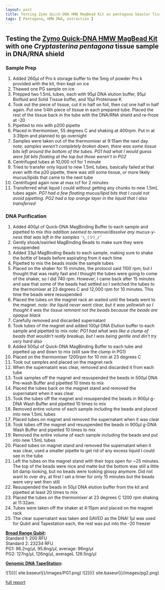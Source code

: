 ```yaml
---
layout: post
title: Testing Zymo Quick-DNA HMW MagBead Kit on pentagona Seastar Tissue
tags: [ Pentagona, HMW DNA, extraction ]
---
```


## Testing the [Zymo Quick-DNA HMW MagBead Kit](https://www.zymoresearch.com/pages/hmw-dna-purification) with one _Cryptasterina pentagona_ tissue sample in DNA/RNA shield

### Sample Prep

1. Added 260µl of Pro k storage buffer to the 5mg of powder Pro k provided with the kit, then kept on ice
2. Thawed one PG sample on ice
3. Prepped two 1.5mL tubes, each with 95µl DNA elution buffer, 95µl Biofluid and Solid Tissue buffer, and 10µl Proteinase K
4. Took out the piece of tissue, cut it in half on foil, then cut one half in half again. Put one 1/4th piece of tissue in each prepared tube. Placed the rest of the tissue back in the tube with the DNA/RNA shield and re-froze at -20
5. Pipetted to mix with p200 pipette
6. Placed in thermomixer, 55 degrees C and shaking at 400rpm. Put in at 3:39pm and planned to go overnight
7. Samples were taken out of the thermomixer at 9:15am the next day. _note: samples weren't completely broken down, there was some tissue bits left around the bottom of the tubes. PG1 had what I would guess were fat bits floating at the top but those weren't in PG2_
8. Centrifuged tubes at 10,000 rcf for 1 minute
9. Tried to transfer only liquid to new 1.5mL tubes, basically failed at that even with the p20 pipette, there was still some tissue, or more likely mucus/lipids that came to the next tube
10. Centrifuged again now at max rcf for 2 minutes
11. Transferred what liquid I could without getting any chunks to new 1.5mL tubes again. _PG1 had a few floating mucus/lipid bits that I could not avoid pipetting. PG2 had a top orange layer in the liquid that I also transferred_

### DNA Purification

1. Added 400µl of Quick-DNA MagBinding Buffer to each sample and pipetted to mix _this addition seemed to remove/dissolve any mucus-y-ness that was left in the samples_ ``¯\_(ツ)_/¯``
2. Gently shook/swirled MagBinding Beads to make sure they were resuspended
3. Added 33µl MagBinding Beads to each sample, making sure to shake the bottle of beads before aspirating from it each time
4. Pipetted to mis the beads inside the sample tubes
5. Placed on the shaker for 15 minutes, the protocol said 1100 rpm, but I thought that was really fast and I thought the tubes were going to come of the shaker, so I did 740 rpm. However, I came back after 15 minutes and saw that some of the beads had settled so I switched the tubes to the thermomixer at 23 degrees C and 12,000 rpm for 10 minutes. This time the beads were resuspended
6. Placed the tubes on the magnet rack an waited until the beads went to the magnet. _note: the liquid never went clear, but it was yellowish so I thought it was the tissue remnant not the beads because the beads are opaque black_
7. Carefully removed and discarded supernatant
8. Took tubes of the magnet and added 100µl DNA Elution buffer to each sample and pipetted to mix _note: PG1 had what was like a clump of beads that wouldn't really breakup, but I was being gentle and din't try very hard also_
9. Added 500µl of Quick-DNA MagBinding Buffer to each tube and pipetted up and down to mix (still saw the clump in PG1)
10. Placed on the thermomixer 1200rpm for 10 min at 23 degrees C
11. Took out samples and placed on the magnet rack
12. When the supernatant was clear, removed and discarded it from each tube
13. Took samples off the magnet and resuspended the beads in 500µl DNA Pre-wash Buffer and pipetted 10 times to mix
14. Placed the tubes back on the magnet stand and removed the supernatant when it was clear
15. Took the tubes off the magnet and resuspended the beads in 900µl g-DNA Wash Buffer and pipetted 10 times to mix
16. Removed entire volume of each sample including the beads and placed into new 1.5mL tubes
17. Placed tubes on magnet and removed the supernatant when it was clear
18. Took tubes off the magnet and resuspended the beads in 900µl g-DNA Wash Buffer and pipetted 10 times to mix
19. Removed the entire volume of each sample including the beads and put into new 1.5mL tubes
20. Placed tubes on magnet stand and removed the supernatant when it was clear, used a smaller pipette to get rid of any excess liquid I could see in the tube
21. Left the tubes on the magnet stand with their tops open for ~25 minutes. The top of the beads were nice and matte but the bottom was still a little bit damp looking, but no beads were looking glossy anymore. Did not want to over dry, at first I set a timer for only 15 minutes but the beads were very wet then still
22. Resuspended the beads in 50µl DNA elution buffer from the kit and pipetted at least 20 times to mix
23. Placed the tubes on the thermomixer at 23 degrees C 1200 rpm shaking at 11:32am.
24. Tubes were taken off the shaker at 4:15pm and placed on the magnet rack
25. The clear supernatant was taken and SAVED as the DNA! 1µl was used for Qubit and Tapestation each, the rest was put into the -20 freezer

**[Broad Range Qubit](https://meschedl.github.io/MES_Puritz_Lab_Notebook/2019-03-02/Qubit-Protocol):**  
Standard 1: 200 RFU  
Standard 2: 23234 RFU  
PG1: 96.2ng/µl, 95.8ng/µl, average: 96ng/µl  
PG2: 127ng/µl, 126ng/µl, averageL 126.5ng/µl  

**[Genomic DNA TapeStation](https://meschedl.github.io/MESPutnam_Open_Lab_Notebook/DNA-Tapestation/):**

![1]({{ site.baseurl}}/images/PG1.png)
![2]({{ site.baseurl}}/images/pg2.png)

[full report](https://drive.google.com/open?id=1jnayNuCMkKhDe54QinA8zgJq_dhhz5c2)
